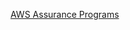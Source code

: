 [AWS Assurance Programs](https://aws.amazon.com/compliance/pci-data-privacy-protection-hipaa-soc-fedramp-faqs/)